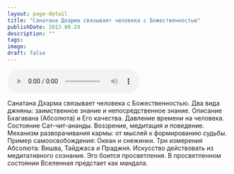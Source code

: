 ```yaml
---
layout: page-detail
title: "Санатана Дхарма связывает человека с Божественностью"
publishDate: 2013.09.29
description: ""
tags:
image:
draft: false
---
```


<audio title="2013.09.29 - Санатана Дхарма связывает человека с Божественностью.mp3" src="/upload/iblock/824/8240fcb0d44c19b459776dc489fc6cfb.mp3" controls=""></audio>

 Санатана Дхарма связывает человека с Божественностью. Два вида джняны: заимственное знание и непосредственное знание. Описание Бхагавана (Абсолюта) и Его качества. Давление времени на человека. Состояние Сат-чит-ананды. Воззрение, медитация и поведение. Механизм разворачивания кармы: от мыслей к формированию судьбы. Пример самоосвобождения: Океан и снежинки. Три измерения Абсолюта: Вишва, Тайджаса и Праджня. Искусство действовать из медитативного сознания. Эго боится просветления. В просветленном состоянии Вселенная предстает как мандала. 

  
